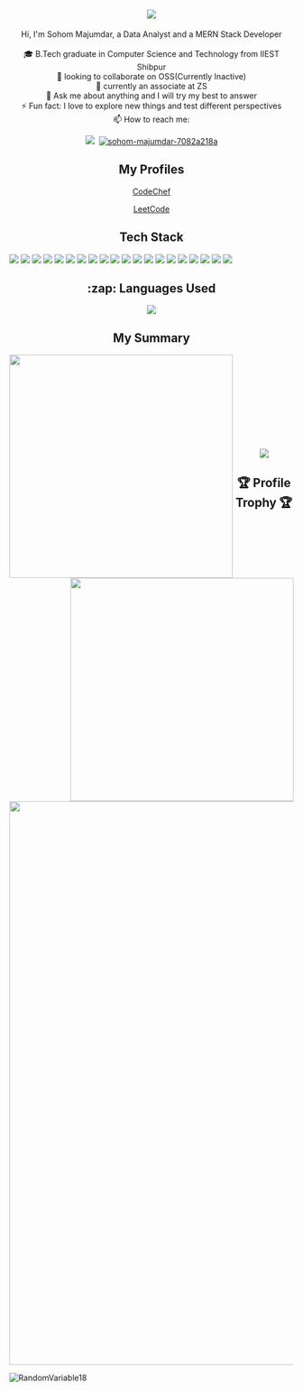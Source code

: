 <!-- ## Hi 👋, I'm Sohom Majumdar!!-->
<h1 align="center">
  <a href="https://git.io/typing-svg">
    <img src="https://readme-typing-svg.herokuapp.com/?lines=Hello,+There!+👋;I+am+Sohom+Majumdar....;Nice+to+meet+you!&center=true&size=30">
  </a>
</h1>

<!-- - 👀 I’m interested in Quantum Computing
- 🌱 I’m currently learning GQL integration on Graph API
- 💞️ I’m looking to collaborate on OSS(Currently Inactive)
- 📫 How to reach me: <div >&nbsp;</div>
<a href="mailto:sohom.jgm@gmail.com"><img src="https://img.shields.io/badge/Gmail-D14836?style=for-the-badge&logo=gmail&logoColor=white" /></a>&nbsp;
<a href="https://www.linkedin.com/in/sohom-majumdar-7082a218a"><img src="https://img.shields.io/badge/LinkedIn-0077B5?style=for-the-badge&logo=linkedin&logoColor=white" alt="sohom-majumdar-7082a218a" /></a> -->

<p align="center">
  Hi, I'm Sohom Majumdar, a Data Analyst and a MERN Stack Developer
  <br>
  <br>
  🎓 B.Tech graduate in Computer Science and Technology from IIEST Shibpur
  <br>
  💞️ looking to collaborate on OSS(Currently Inactive)
  <br>
  🌱 currently an associate at ZS
  <br>
  💬 Ask me about anything and I will try my best to answer 
  <br>
  ⚡ Fun fact: I love to explore new things and test different perspectives
  <br>
  📫 How to reach me:  
  <div align="center">
<a href="mailto:sohom.jgm@gmail.com"><img src="https://img.shields.io/badge/Gmail-D14836?style=for-the-badge&logo=gmail&logoColor=white" /></a>&nbsp;
<a href="https://www.linkedin.com/in/sohom-majumdar-7082a218a"><img src="https://img.shields.io/badge/LinkedIn-0077B5?style=for-the-badge&logo=linkedin&logoColor=white" alt="sohom-majumdar-7082a218a" /></a> </div>
</p>


<!-- - Find out more about me: <br> <a href=" ">
<img src="https://img.shields.io/badge/resume-pdf-%23181717.svg?&style=for-the-badge&logoColor=white"></img>
</a> -->

<!-- [<img alt="Gmail" width="20px" src="./official-gmail-icon-2020-.svg">](mailto:sohom.jgm@gmail.com) &nbsp; 
 [<img alt="LinkedIn" width="20px" src="./LI-In-Bug.png" />](https://www.linkedin.com/in/sohom-majumdar-7082a218a/) -->
  <!-- Alternate Link for gmail Logo: https://cdn.jsdelivr.net/npm/simple-icons@3.13.0/icons/gmail.svg -->
  <!-- Alternate Link for gmail Logo: https://cdn.jsdelivr.net/npm/simple-icons@v3/icons/linkedin.svg -->


<!-- My Profiles -->
<h2 align="center">My Profiles</h2>

<!-- - 
<p align="center">
 <a href="https://codeforces.com/profile/crazydoggo18">Codeforces</a>
</p>
-->
<p align="center">
 <a href="https://www.codechef.com/users/crazydoggo18">CodeChef</a>
</p>
<p align="center">
 <a href="https://leetcode.com/crazydoggo18">LeetCode</a>
 </p>


<!-- Tech Stack -->
<h2 align="center"> Tech Stack </h2>

<p align="left">
 <img src="https://img.shields.io/badge/C%2B%2B-044F88?style=for-the-badge&logo=c%2B%2B&logoColor=white"/>
 <img src="https://img.shields.io/badge/Python-4B8BBE?style=for-the-badge&logo=python&logoColor=white"/> 
 <img src="https://img.shields.io/badge/C-00599C?style=for-the-badge&logo=c&logoColor=white"/>
 <img src="https://img.shields.io/badge/HTML-e34c26?style=for-the-badge&logo=html5&logoColor=white"/> 
 <img src="https://img.shields.io/badge/CSS-264de4?&style=for-the-badge&logo=css3&logoColor=white"/> 
 <img src="https://img.shields.io/badge/JavaScript-F7DF1E?style=for-the-badge&logo=javascript&logoColor=black"/>  
 <img src="https://img.shields.io/badge/TypeScript-007acc?style=for-the-badge&logo=typescript&logoColor=white"/>
 <img src="https://img.shields.io/badge/Markdown-000000?style=for-the-badge&logo=markdown&logoColor=white"/>
 <img src="https://img.shields.io/badge/React-20232A?style=for-the-badge&logo=react&logoColor=61DAFB"/> 
 <img src="https://img.shields.io/badge/Bootstrap-563D7C?style=for-the-badge&logo=bootstrap&logoColor=white"/> 
 <img src="https://img.shields.io/badge/styled--components-DB7093?style=for-the-badge&logo=styled-components&logoColor=white"/> 
 <img src="https://img.shields.io/badge/Material--UI-0081CB?style=for-the-badge&logo=material-ui&logoColor=white"/> 
 <img src="https://img.shields.io/badge/GraphQL-e535ab?style=for-the-badge&logo=graphql&logoColor=white"/>
 <img src="https://img.shields.io/badge/Node.js-3c873a?style=for-the-badge&logo=node.js&logoColor=white"/>
 <img src="https://img.shields.io/badge/MySQL-00000F?style=for-the-badge&logo=mysql&logoColor=white"/> 
 <img src="https://img.shields.io/badge/SQLite-07405E?style=for-the-badge&logo=sqlite&logoColor=white"/> 
 <img src="https://img.shields.io/badge/Scala-DE3423?style=for-the-badge&logo=Scala&logoColor=white"/>
 <img src="https://img.shields.io/badge/Jest-red?style=for-the-badge&logo=jest&logoColor=white"/>
 <img src="https://img.shields.io/badge/Azure-007FFF?style=for-the-badge&logo=MicrosoftAzure&logoColor=white"/>
 <img src="https://img.shields.io/badge/Heroku-430098?style=for-the-badge&logo=heroku&logoColor=white"/>
 
  <!-- <img src="https://img.shields.io/badge/React_Native-20232A?style=for-the-badge&logo=react&logoColor=61DAFB"/> 
 <img src="https://img.shields.io/badge/Tailwind_CSS-38B2AC?style=for-the-badge&logo=tailwind-css&logoColor=white"/>
 <img src="https://img.shields.io/badge/React_Router-CA4245?style=for-the-badge&logo=react-router&logoColor=white"/> 
 <img src="https://img.shields.io/badge/Django-092E20?style=for-the-badge&logo=django&logoColor=white"/> 
 <img src="https://img.shields.io/badge/Flask-000000?style=for-the-badge&logo=flask&logoColor=white"/> 
 <img src="https://img.shields.io/badge/Netlify-00C7B7?style=for-the-badge&logo=netlify&logoColor=white"/>-->
</p>

<!-- Languages Used -->

<h2 align="center">:zap: Languages Used </h2>
<p align="center">
<img src="https://github-readme-stats.vercel.app/api/top-langs/?username=RandomVariable18&&title_color=61dafb&text_color=ffffff&icon_color=61dafb&bg_color=20232a&langs_count=8&layout=compact&border_color=61dafb&hide_border=true">
</p>


<!-- ### My summary: -->
<h2 align="center"> My Summary</h2>
<div align=center>
    <a href="https://github.com/denvercoder1/github-readme-streak-stats" title="Go to Source">
      <img align="left" width=396 src="https://github-readme-streak-stats.herokuapp.com/?user=RandomVariable18&theme=react&border=61dafb&hide_border=true" alt="" />
    </a>
    <a href="https://github.com/anuraghazra/github-readme-stats" title="Go to Source">
      <img align="right" width=396 src="https://github-readme-stats.vercel.app/api?username=RandomVariable18&show_icons=true&theme=react&border_color=61dafb&hide_border=true" />
    </a>
 </div>
<br><br><br><br><br><br><br><br><br>  

<p align = "center">
<img src="https://activity-graph.herokuapp.com/graph?username=RandomVariable18&theme=react-dark&bg_color=20232a&hide_border=true" />
 </p>
 
<!-- Profile badges  -->
<h2 align="center">🏆 Profile Trophy 🏆</h2>
<div align="center">
<a href="https://github.com/ryo-ma/github-profile-trophy">
  <img width=1000 src="https://github-profile-trophy.vercel.app/?username=RandomVariable18&column=8&theme=onedark&no-frame=true"/>
</a>
</div>

<p align="left"> <img src="https://komarev.com/ghpvc/?username=RandomVariable18" alt="RandomVariable18" /></p>

<!--

Profiles to be added Later

<a href="https://twitter.com/"><img src="https://img.shields.io/badge/Twitter-1DA1F2?style=for-the-badge&logo=twitter&logoColor=white" alt="" /></a>&nbsp;
<a href="https://codepen.com/" target="_blank"><img src="https://img.shields.io/badge/codepen-%23131417.svg?&style=for-the-badge&logo=codepen&logoColor=white" alt=codepen style="margin-bottom: 5px;" />
</a>&nbsp;
<a href="https://medium.com/"><img src="https://img.shields.io/badge/Medium-12100E?style=for-the-badge&logo=medium&logoColor=white" alt=""/></a>&nbsp;
<a href="https://dev.to/"><img src="https://img.shields.io/badge/dev.to-0A0A0A?style=for-the-badge&logo=dev.to&logoColor=white" alt="" /></a>&nbsp;
<a href="https://stackoverflow.com/users/"><img src="https://aleen42.github.io/badges/src/stackoverflow.svg" alt="" height="28" /></a>
-->


